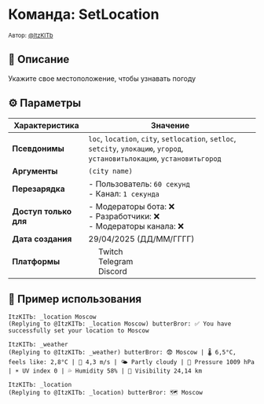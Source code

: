 # Команда: SetLocation  
<sup>Автор: [@ItzKITb](twitch.tv/itzkitb)</sup>  

## 📝 Описание  
Укажите свое местоположение, чтобы узнавать погоду  

## ⚙️ Параметры  
| Характеристика        | Значение                     |  
|-----------------------|------------------------------|  
| **Псевдонимы**        | `loc`, `location`, `city`, `setlocation`, `setloc`, `setcity`, `улокацию`, `угород`, `установитьлокацию`, `установитьгород` |  
| **Аргументы**         | `(city name)` |  
| **Перезарядка**       | - Пользователь: `60 секунд`<br>- Канал: `1 секунда` |  
| **Доступ только для** | - Модераторы бота: ❌<br>- Разработчики: ❌<br>- Модераторы канала: ❌ |  
| **Дата создания**     | 29/04/2025 (ДД/ММ/ГГГГ)      |  
| **Платформы**         | <img src="https://upload.wikimedia.org/wikipedia/commons/thumb/c/ce/Twitch_logo_2019.svg/512px-Twitch_logo_2019.svg.png" width="16"> Twitch<br><img src="https://upload.wikimedia.org/wikipedia/commons/thumb/8/83/Telegram_2019_Logo.svg/512px-Telegram_2019_Logo.svg.png" width="16"> Telegram<br><img src="https://upload.wikimedia.org/wikipedia/ru/thumb/b/b7/Discord_logo_svg.svg/675px-Discord_logo_svg.svg.png" width="16"> Discord |

## 💬 Пример использования  
```
ItzKITЬ: _location Moscow 
(Replying to @ItzKITЬ: _location Moscow) butterBror: ✅ You have successfully set your location to Moscow

ItzKITЬ: _weather
(Replying to @ItzKITЬ: _weather) butterBror: 😨 Moscow | 🌡️ 6,5°C, feels like: 2,8°C | 💨 4,3 m/s | 🌤️ Partly cloudy | 🗻 Pressure 1009 hPa | ☀️ UV index 0 | 💦 Humidity 58% | 👀 Visibility 24,14 km 

ItzKITЬ: _location 
(Replying to @ItzKITЬ: _location) butterBror: 🗺️ Moscow 
```